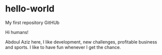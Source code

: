 # hello-world
My first repository GitHUb

Hi humans!

Abdoul Aziz here, I like development, new challenges, profitable business and sports.
I like to have fun whenever I get the chance.

